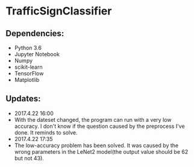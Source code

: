 # TrafficSignClassifier

## Dependencies:
- Python 3.6
- Jupyter Notebook
- Numpy
- scikit-learn
- TensorFlow
- Matplotlib



## Updates:
- 2017.4.22 16:00  
 - With the dateset changed, the program can run with a very low accuracy. I don't know if the question caused by the preprocess I've done. It reminds to solve.
- 2017.4.22 17:35  
 - The low-accuracy problem has been solved. It was caused by the wrong parameters in the LeNet2 model(the output value should be 62 but not 43).

